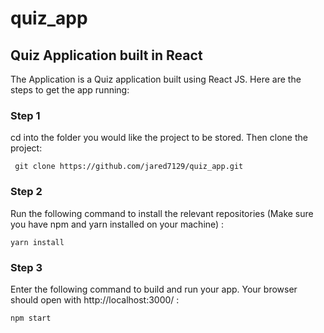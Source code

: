 # quiz_app
## Quiz Application built in React

The Application is a Quiz application  built using React JS. Here are the steps to get the app running:

### Step 1

cd into the folder you would like the project to be stored. Then clone the project:

```
 git clone https://github.com/jared7129/quiz_app.git
 ```
 
 ### Step 2
 
 Run the following command to install the relevant repositories (Make sure you have npm and yarn installed on your machine) :
 
 ```
 yarn install
 ```
 
 ### Step 3
 
 Enter the following command to build and run your app. Your browser should open with http://localhost:3000/  :
 
  ```
npm start
 ```

